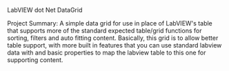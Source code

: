 LabVIEW dot Net DataGrid

Project Summary: A simple data grid for use in place of LabVIEW's table that supports more of the standard expected table/grid functions for sorting, filters and auto fitting content.  Basically, this grid is to allow better table support, with more built in features that you can use standard labview data with and basic properties to map the labview table to this one for supporting content.